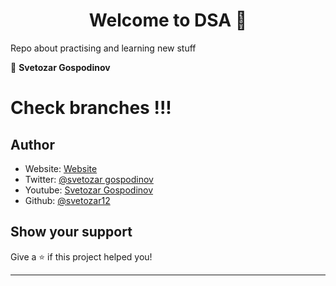<h1 align="center">Welcome to DSA 👋</h1
> Repo about practising and learning new stuff

👤 **Svetozar Gospodinov**

# Check branches !!!

## Author

- Website: [Website](https://react-site-portfolio.netlify.app/)
- Twitter: [@svetozar gospodinov](https://twitter.com/svetozargospod1)
- Youtube: [Svetozar Gospodinov](https://www.youtube.com/channel/UC013pfRb3BFn9XnXZwVuLCg)
- Github: [@svetozar12](https://github.com/svetozar12)

## Show your support

Give a ⭐️ if this project helped you!

---
